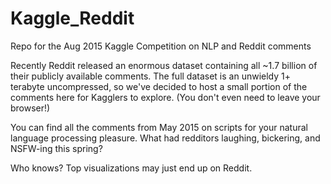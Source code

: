 # Kaggle_Reddit
Repo for the Aug 2015 Kaggle Competition on NLP and Reddit comments

Recently Reddit released an enormous dataset containing all ~1.7 billion of their publicly available comments. The full dataset is an unwieldy 1+ terabyte uncompressed, so we've decided to host a small portion of the comments here for Kagglers to explore. (You don't even need to leave your browser!)

You can find all the comments from May 2015 on scripts for your natural language processing pleasure. What had redditors laughing, bickering, and NSFW-ing this spring?

Who knows? Top visualizations may just end up on Reddit.
